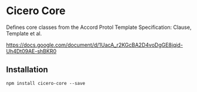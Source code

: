 # Cicero Core

Defines core classes from the Accord Protol Template Specification: Clause, Template et al.

https://docs.google.com/document/d/1UacA_r2KGcBA2D4voDgGE8jqid-Uh4Dt09AE-shBKR0

## Installation

```
npm install cicero-core --save
```
